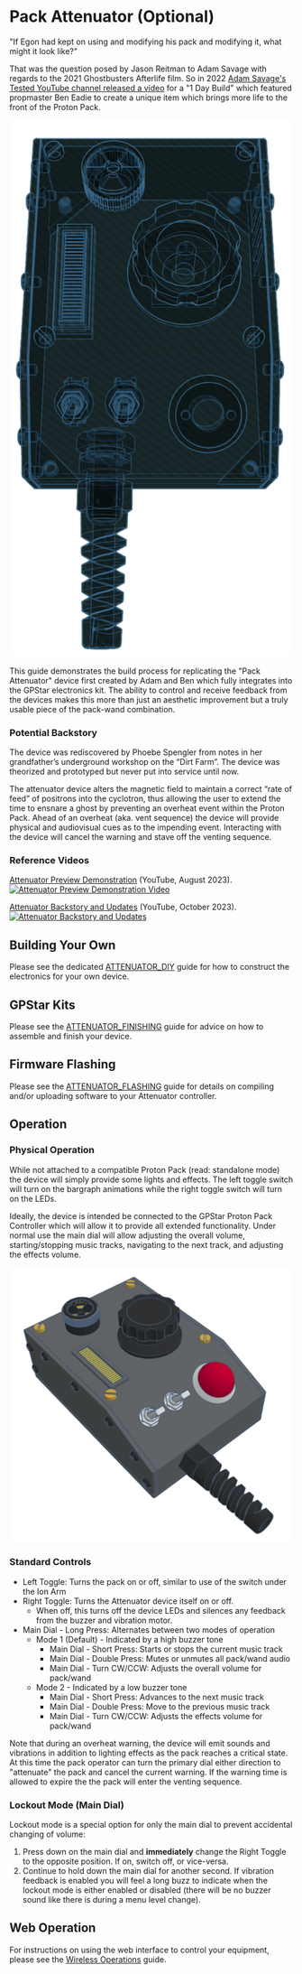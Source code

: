 # Pack Attenuator (Optional)

"If Egon had kept on using and modifying his pack and modifying it, what might it look like?"

That was the question posed by Jason Reitman to Adam Savage with regards to the 2021 Ghostbusters Afterlife film. So in 2022 [Adam Savage's Tested YouTube channel released a video](https://www.youtube.com/watch?v=dloSR3a57IA) for a "1 Day Build" which featured propmaster Ben Eadie to create a unique item which brings more life to the front of the Proton Pack.

![](images/Attenuator_XRay.png)

This guide demonstrates the build process for replicating the "Pack Attenuator" device first created by Adam and Ben which fully integrates into the GPStar electronics kit. The ability to control and receive feedback from the devices makes this more than just an aesthetic improvement but a truly usable piece of the pack-wand combination.

### Potential Backstory

The device was rediscovered by Phoebe Spengler from notes in her grandfather’s underground workshop on the “Dirt Farm”. The device was theorized and prototyped but never put into service until now.

The attenuator device alters the magnetic field to maintain a correct “rate of feed” of positrons into the cyclotron, thus allowing the user to extend the time to ensnare a ghost by preventing an overheat event within the Proton Pack. Ahead of an overheat (aka. vent sequence) the device will provide physical and audiovisual cues as to the impending event. Interacting with the device will cancel the warning and stave off the venting sequence.

### Reference Videos

[Attenuator Preview Demonstration](https://www.youtube.com/watch?v=k-u7S7Ctcbc) (YouTube, August 2023).
[![Attenuator Preview Demonstration Video](https://img.youtube.com/vi/k-u7S7Ctcbc/maxresdefault.jpg)](https://www.youtube.com/watch?v=k-u7S7Ctcbc)

[Attenuator Backstory and Updates](https://www.youtube.com/watch?v=BLHyUAcyqoI) (YouTube, October 2023).
[![Attenuator Backstory and Updates](https://img.youtube.com/vi/BLHyUAcyqoI/maxresdefault.jpg)](https://www.youtube.com/watch?v=BLHyUAcyqoI)

## Building Your Own

Please see the dedicated [ATTENUATOR_DIY](ATTENUATOR_DIY.md) guide for how to construct the electronics for your own device.

## GPStar Kits

Please see the [ATTENUATOR_FINISHING](ATTENUATOR_FINISHING.md) guide for advice on how to assemble and finish your device.

## Firmware Flashing

Please see the [ATTENUATOR_FLASHING](ATTENUATOR_FLASHING.md) guide for details on compiling and/or uploading software to your Attenuator controller.

## Operation

### Physical Operation

While not attached to a compatible Proton Pack (read: standalone mode) the device will simply provide some lights and effects. The left toggle switch will turn on the bargraph animations while the right toggle switch will turn on the LEDs.

Ideally, the device is intended be connected to the GPStar Proton Pack Controller which will allow it to provide all extended functionality. Under normal use the main dial will allow adjusting the overall volume, starting/stopping music tracks, navigating to the next track, and adjusting the effects volume.

![](images/Attenuator_Render.png	)

### Standard Controls

* Left Toggle: Turns the pack on or off, similar to use of the switch under the Ion Arm
* Right Toggle: Turns the Attenuator device itself on or off.
	* When off, this turns off the device LEDs and silences any feedback from the buzzer and vibration motor.
* Main Dial - Long Press: Alternates between two modes of operation
	* Mode 1 (Default) - Indicated by a high buzzer tone
		* Main Dial - Short Press: Starts or stops the current music track
 		* Main Dial - Double Press: Mutes or unmutes all pack/wand audio
		* Main Dial - Turn CW/CCW: Adjusts the overall volume for pack/wand
	* Mode 2 - Indicated by a low buzzer tone
		* Main Dial - Short Press: Advances to the next music track
 		* Main Dial - Double Press: Move to the previous music track
		* Main Dial - Turn CW/CCW: Adjusts the effects volume for pack/wand

Note that during an overheat warning, the device will emit sounds and vibrations in addition to lighting effects as the pack reaches a critical state. At this time the pack operator can turn the primary dial either direction to "attenuate" the pack and cancel the current warning. If the warning time is allowed to expire the the pack will enter the venting sequence.

### Lockout Mode (Main Dial)

Lockout mode is a special option for only the main dial to prevent accidental changing of volume:

1) Press down on the main dial and **immediately** change the Right Toggle to the opposite position. If on, switch off, or vice-versa.
1) Continue to hold down the main dial for another second. If vibration feedback is enabled you will feel a long buzz to indicate when the lockout mode is either enabled or disabled (there will be no buzzer sound like there is during a menu level change).

## Web Operation

For instructions on using the web interface to control your equipment, please see the [Wireless Operations](WIRELESS_OPERATION.md) guide.
